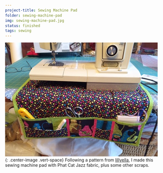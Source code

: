 ```yaml
---
project-title: Sewing Machine Pad
folder: sewing-machine-pad
img: sewing-machine-pad.jpg
status: finished
tags: sewing
---
```

![Finished sewing machine pad](sewing-machine-pad.jpg){: .center-image .vert-space}
Following a pattern from [lillyella](http://lillyella.blogspot.com), I made this sewing machine pad with Phat Cat Jazz fabric, plus some other scraps.